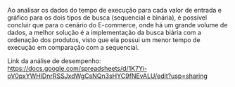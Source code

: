 Ao analisar os dados do tempo de execução para cada valor de entrada e  gráfico para os dois tipos de busca (sequencial e binária), é possível concluir que para o cenário do E-commerce, onde há um grande volume de dados, a melhor solução é a implementação da busca biária com a ordenação dos produtos, visto que ela possui um menor tempo de execução em comparação com a sequencial.

Link da análise de desempenho: https://docs.google.com/spreadsheets/d/1K7Yi-oV0pxYWHlDnrRSSJxdWgCsNQn3sHYC9fNEvALU/edit?usp=sharing

